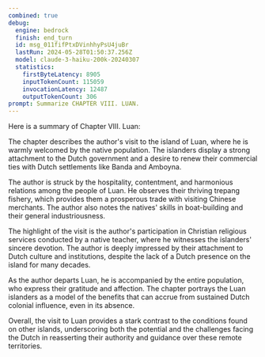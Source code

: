```yaml
---
combined: true
debug:
  engine: bedrock
  finish: end_turn
  id: msg_011fifPtxDVinhhyPsU4juBr
  lastRun: 2024-05-28T01:50:37.256Z
  model: claude-3-haiku-200k-20240307
  statistics:
    firstByteLatency: 8905
    inputTokenCount: 115059
    invocationLatency: 12487
    outputTokenCount: 306
prompt: Summarize CHAPTER VIII. LUAN.
---
```


Here is a summary of Chapter VIII. Luan:

The chapter describes the author's visit to the island of Luan, where he is warmly welcomed by the native population. The islanders display a strong attachment to the Dutch government and a desire to renew their commercial ties with Dutch settlements like Banda and Amboyna.

The author is struck by the hospitality, contentment, and harmonious relations among the people of Luan. He observes their thriving trepang fishery, which provides them a prosperous trade with visiting Chinese merchants. The author also notes the natives' skills in boat-building and their general industriousness.

The highlight of the visit is the author's participation in Christian religious services conducted by a native teacher, where he witnesses the islanders' sincere devotion. The author is deeply impressed by their attachment to Dutch culture and institutions, despite the lack of a Dutch presence on the island for many decades.

As the author departs Luan, he is accompanied by the entire population, who express their gratitude and affection. The chapter portrays the Luan islanders as a model of the benefits that can accrue from sustained Dutch colonial influence, even in its absence.

Overall, the visit to Luan provides a stark contrast to the conditions found on other islands, underscoring both the potential and the challenges facing the Dutch in reasserting their authority and guidance over these remote territories.